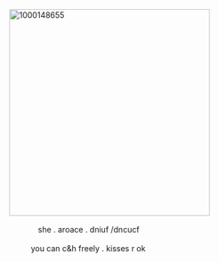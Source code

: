 <img width="360" height="371" alt="1000148655" src="https://github.com/user-attachments/assets/9a1b6803-4734-45f8-bfa2-576958372a7d" />

ㅤㅤㅤㅤshe . aroace .
dniuf /dncucf

ㅤㅤㅤyou can c&h freely . kisses r ok
